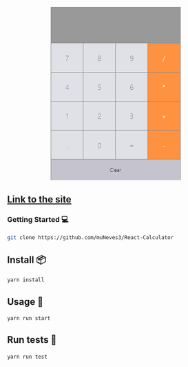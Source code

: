 <p align="center"><img src="./src/assets/Screenshot_1.png"/></p>

<a href="https://hopeful-leavitt-d66f42.netlify.app/"><h2>Link to the site</h2></a>

### Getting Started :computer:

```sh
git clone https://github.com/muNeves3/React-Calculator
```

## Install :package:

```sh
yarn install
```

## Usage :rocket:

```sh
yarn run start
```

## Run tests :rocket:

```sh
yarn run test
```
